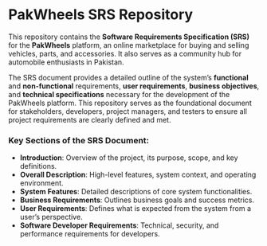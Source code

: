 # PakWheels SRS Repository

This repository contains the **Software Requirements Specification (SRS)** for the **PakWheels** platform, an online marketplace for buying and selling vehicles, parts, and accessories. It also serves as a community hub for automobile enthusiasts in Pakistan.

The SRS document provides a detailed outline of the system’s **functional** and **non-functional** requirements, **user requirements**, **business objectives**, and **technical specifications** necessary for the development of the PakWheels platform. This repository serves as the foundational document for stakeholders, developers, project managers, and testers to ensure all project requirements are clearly defined and met.

### Key Sections of the SRS Document:
- **Introduction**: Overview of the project, its purpose, scope, and key definitions.
- **Overall Description**: High-level features, system context, and operating environment.
- **System Features**: Detailed descriptions of core system functionalities.
- **Business Requirements**: Outlines business goals and success metrics.
- **User Requirements**: Defines what is expected from the system from a user’s perspective.
- **Software Developer Requirements**: Technical, security, and performance requirements for developers.

